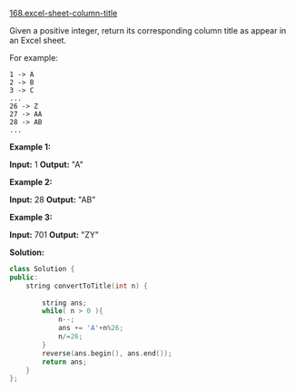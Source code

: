 [168.excel-sheet-column-title](https://leetcode.com/problems/excel-sheet-column-title/)  

Given a positive integer, return its corresponding column title as appear in an Excel sheet.

For example:

    1 -> A
    2 -> B
    3 -> C
    ...
    26 -> Z
    27 -> AA
    28 -> AB 
    ...

**Example 1:**

**Input:** 1
**Output:** "A"

**Example 2:**

**Input:** 28
**Output:** "AB"

**Example 3:**

**Input:** 701
**Output:** "ZY"  



**Solution:**  

```cpp
class Solution {
public:
    string convertToTitle(int n) {
        
        string ans;
        while( n > 0 ){
            n--;
            ans += 'A'+n%26;
            n/=26;
        }
        reverse(ans.begin(), ans.end());
        return ans;
    }
};
```
      
